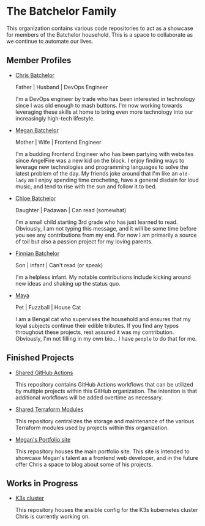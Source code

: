 # The Batchelor Family

This organization contains various code repositories to act as a showcase for members of the Batchelor household.
This is a space to collaborate as we continue to automate our lives.

## Member Profiles

* [Chris Batchelor](https://github.com/christhebatchelor)
  
  Father | Husband | DevOps Engineer

  I'm a DevOps engineer by trade who has been interested in technology since I was old enough to mash buttons.
  I'm now working towards leveraging these skills at home to bring even more technology into our increasingly high-tech lifestyle.

* [Megan Batchelor](https://github.com/fiercekitti)
  
  Mother | Wife | Frontend Engineer
  <!-- textlint-disable -->
  I'm a budding Frontend Engineer who has been partying with websites since AngelFire was a new kid on the block.<!-- textlint-enable -->
  I enjoy finding ways to leverage new technologies and programming languages to solve the latest problem of the day.
  My friends joke around that I'm like an `old-lady` as I enjoy spending time crocheting, have a general disdain for loud music, and tend to rise with the sun and follow it to bed.

* [Chloe Batchelor](https://github.com/not_yet_active)
  
  Daughter | Padawan | Can read (somewhat)

  I'm a small child starting 3rd grade who has just learned to read.
  Obviously, I am not typing this message, and it will be some time before you see any contributions from my end.
  For now I am primarily a source of toil but also a passion project for my loving parents.

* [Finnian Batchelor](https://github.com/not_yet_active)
  
  Son | infant | Can't read (or speak)

  I'm a helpless infant.
  My notable contributions include kicking around new ideas and shaking up the status quo.

* [Maya](https://github.com/iambutacat)

  Pet | Fuzzball | House Cat

  I am a Bengal cat who supervises the household and ensures that my loyal subjects continue their edible tributes. If you find any typos throughout these projects, rest assured it was my contribution. Obviously, I'm not filling in my own bio... I have `people` to do that for me.

## Finished Projects

* [Shared GitHub Actions](https://github.com/TheBatchelorFamily/SharedGHA)
  
  This repository contains GitHub Actions workflows that can be utilized by multiple projects within this GitHub organization. The intention is that additional workflows will be added overtime as necessary.

* [Shared Terraform Modules](https://github.com/TheBatchelorFamily/SharedTerraform)

  This repository centralizes the storage and maintenance of the various Terraform modules used by projects within this organization.

* [Megan's Portfolio site](https://github.com/TheBatchelorFamily/Megans_Portfolio_Website)

  This repository houses the main portfolio site. This site is intended to showcase Megan's talent as a frontend web developer, and in the future offer Chris a space to blog about some of his projects.

## Works in Progress

* [K3s cluster](https://github.com/TheBatchelorFamily/HomeInfra)

  This repository houses the ansible config for the K3s kubernetes cluster Chris is currently working on.
